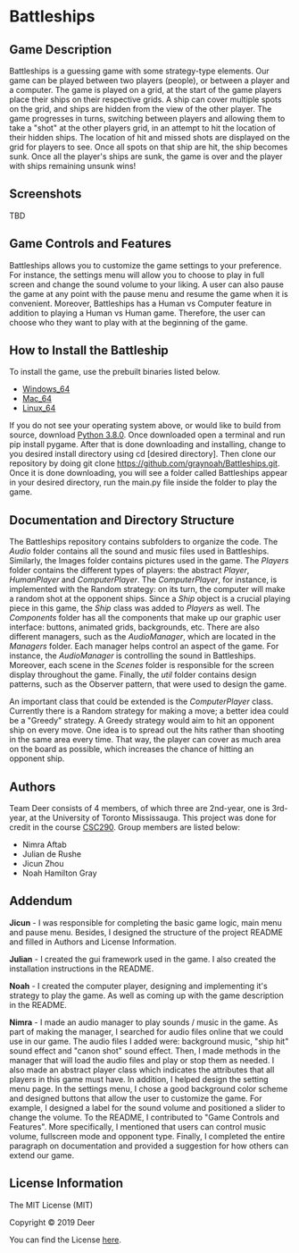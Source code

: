 # Battleships

## Game Description

Battleships is a guessing game with some strategy-type elements. Our game can be played between two players (people), or between a player and a computer. The game is played on a grid, at the start of the game players place their ships on their respective grids. A ship can cover multiple spots on the grid, and ships are hidden from the view of the other player. The game progresses in turns, switching between players and allowing them to take a "shot" at the other players grid, in an attempt to hit the location of their hidden ships. The location of hit and missed shots are displayed on the grid for players to see. Once all spots on that ship are hit, the ship becomes sunk. Once all the player's ships are sunk, the game is over and the player with ships remaining unsunk wins!

## Screenshots

TBD

## Game Controls and Features
Battleships allows you to customize the game settings to your preference. For instance, the settings menu will allow you to choose to play in full screen and change the sound volume to your liking. A user can also pause the game at any point with the pause menu and resume the game when it is convenient. Moreover, Battleships has a Human vs Computer feature in addition to playing a Human vs Human game. Therefore, the user can choose who they want to play with at the beginning of the game. 

## How to Install the Battleship

To install the game, use the prebuilt binaries listed below.

- [Windows_64](TBD)
- [Mac_64](TBD)
- [Linux_64](TBD)

If you do not see your operating system above, or would like to build from source, download
[Python 3.8.0](https://www.python.org/ftp/python/3.8.0/python-3.8.0.exe). Once downloaded open a terminal and run pip install pygame.
After that is done downloading and installing, change to you desired install directory using cd \[desired directory\]. Then clone our repository by doing git clone https://github.com/graynoah/Battleships.git. Once it is done downloading, you will see a folder called Battleships appear in your desired directory, run the main.py file inside the folder to play the game.


## Documentation and Directory Structure

The Battleships repository contains subfolders to organize the code.
The *Audio* folder contains all the sound and music files used in Battleships. Similarly, the Images folder contains pictures used in the game. The *Players* folder contains the different types of players: the abstract *Player*, *HumanPlayer* and *ComputerPlayer*. The *ComputerPlayer*, for instance, is implemented with the Random strategy: on its turn, the computer will make a random shot at the opponent ships. Since a *Ship* object is a crucial playing piece in this game, the *Ship* class was added to *Players* as well. The *Components* folder has all the components that make up our graphic user interface: buttons, animated grids, backgrounds, etc. There are also different managers, such as the *AudioManager*, which are located in the *Managers* folder. Each manager helps control an aspect of the game. For instance, the *AudioManager* is controlling the sound in Battleships. Moreover, each scene in the *Scenes* folder is responsible for the screen display throughout the game. Finally, the *util* folder contains design patterns, such as the Observer pattern, that were used to design the game. 

An important class that could be extended is the *ComputerPlayer* class. Currently there is a Random strategy for making a move; a better idea could be a "Greedy" strategy. A Greedy strategy would aim to hit an opponent ship on every move. One idea is to spread out the hits rather than shooting in the same area every time. That way, the player can cover as much area on the board as possible, which increases the chance of hitting an opponent ship.

## Authors

Team Deer consists of 4 members, of which three are 2nd-year, one is 3rd-year, at the University of Toronto Mississauga.
This project was done for credit in the course [CSC290](https://student.utm.utoronto.ca/calendar/course_detail.pl?Depart=7&Course=CSC290H5).
Group members are listed below:

- Nimra Aftab
- Julian de Rushe
- Jicun Zhou
- Noah Hamilton Gray

## Addendum

**Jicun​** - I was responsible for completing the basic game logic, main menu and pause menu.
Besides, I designed the structure of the project README and filled in Authors and License
Information.

**Julian** - I created the gui framework used in the game. I also created the installation instructions in the README.

**Noah** - I created the computer player, designing and implementing it's strategy to play the game. As well as coming
up with the game description in the README.

**Nimra** - I made an audio manager to play sounds / music in the game. As part of making the manager, I searched for audio files online that we could use in our game. The audio files I added were: background music, "ship hit" sound effect and "canon shot" sound effect. Then, I made methods in the manager that will load the audio files and play or stop them as needed. I also made an abstract player class which indicates the attributes that all players in this game must have. In addition, I helped design the setting menu page. In the settings menu, I chose a good background color scheme and designed buttons that allow the user to customize the game. For example, I designed a label for the sound volume and positioned a slider to change the volume.
To the README, I contributed to "Game Controls and Features". More specifically, I mentioned that users can control music volume, fullscreen mode and opponent type. Finally, I completed the entire paragraph on documentation and provided a suggestion for how others can extend our game. 

## License Information

The MIT License (MIT)

Copyright © 2019 Deer

You can find the License [here](https://github.com/graynoah/Battleships/blob/master/LICENSE).
